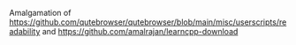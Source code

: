 Amalgamation of
https://github.com/qutebrowser/qutebrowser/blob/main/misc/userscripts/readability
and https://github.com/amalrajan/learncpp-download
